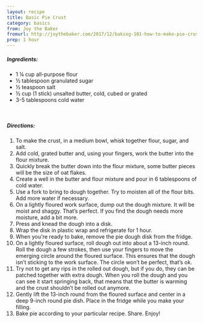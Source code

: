 ```yaml
---
layout: recipe
title: Basic Pie Crust
category: basics
from: Joy the Baker
fromurl: http://joythebaker.com/2017/12/baking-101-how-to-make-pie-crust-by-hand/
prep: 1 hour
---
```


##### Ingredients:

* 1 ¼ cup all-purpose flour
* ½ tablespoon granulated sugar
* ½ teaspoon salt
* ½ cup (1 stick) unsalted butter, cold, cubed or grated
* 3-5 tablespoons cold water

<br>

##### Directions:

1. To make the crust, in a medium bowl, whisk together flour, sugar, and salt. 
2. Add cold, grated butter and, using your fingers, work the butter into the flour mixture. 
3. Quickly break the butter down into the flour mixture, some butter pieces will be the size of oat flakes.
4. Create a well in the butter and flour mixture and pour in 6 tablespoons of cold water. 
5. Use a fork to bring to dough together. Try to moisten all of the flour bits. Add more water if necessary. 
6. On a lightly floured work surface, dump out the dough mixture. It will be moist and shaggy. That’s perfect. If you find the dough needs more moisture, add a bit more. 
7. Press and knead the dough into a disk.
8. Wrap the disk in plastic wrap and refrigerate for 1 hour.
9. When you're ready to bake, remove the pie dough disk from the fridge. 
10. On a lightly floured surface, roll dough out into about a 13-inch round. Roll the dough a few strokes, then use your fingers to move the emerging circle around the floured surface. This ensures that the dough isn’t sticking to the work surface. The circle won’t be perfect, that’s ok.
11. Try not to get any rips in the rolled out dough, but if you do, they can be patched together with extra dough. When you roll the dough and you can see it start springing back, that means that the butter is warming and the crust shouldn’t be rolled out anymore. 
12. Gently lift the 13-inch round from the floured surface and center in a deep 9-inch round pie dish. Place in the fridge while you make your filling.
13. Bake pie according to your particular recipe. Share. Enjoy!
